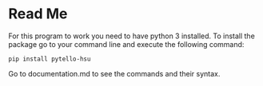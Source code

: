 # Read Me
For this program to work you need to have python 3 installed. To install the package go to your command line and execute the following command:

`pip install pytello-hsu`

Go to documentation.md to see the commands and their syntax.
